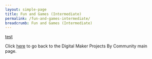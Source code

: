 ```yaml
---
layout: simple-page
title: Fun and Games (Intermediate)
permalink: /fun-and-games-intermediate/
breadcrumb: Fun and Games (Intermediate)
---
```


[test](/placeholder-fun-and-games-intermediate/)

Click [here](/in-schools/digital-maker/projects/) to go back to the Digital Maker Projects By Community main page.
